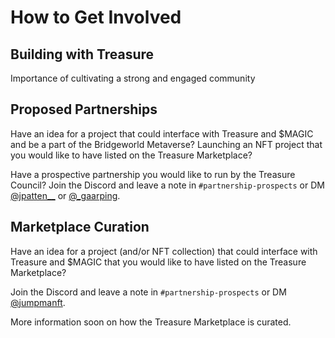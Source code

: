 # How to Get Involved

## Building with Treasure

Importance of cultivating a strong and engaged community

## Proposed Partnerships

Have an idea for a project that could interface with Treasure and $MAGIC and be a part of the Bridgeworld Metaverse? Launching an NFT project that you would like to have listed on the Treasure Marketplace?

Have a prospective partnership you would like to run by the Treasure Council? Join the Discord and leave a note in `#partnership-prospects` or DM [@jpatten\_\_](https://twitter.com/jpatten\_\_) or [@\_gaarping](https://twitter.com/\_gaarping).

## Marketplace Curation

Have an idea for a project (and/or NFT collection) that could interface with Treasure and $MAGIC that you would like to have listed on the Treasure Marketplace?

Join the Discord and leave a note in `#partnership-prospects` or DM [@jumpmanft](https://twitter.com/jumpmanft).

More information soon on how the Treasure Marketplace is curated.
